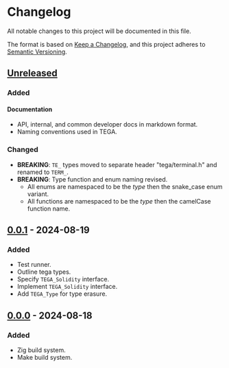 # Changelog

All notable changes to this project will be documented in this file.

The format is based on [Keep a Changelog](https://keepachangelog.com/en/1.0.0/),
and this project adheres to [Semantic Versioning](https://semver.org/spec/v2.0.0.html).

## [Unreleased]

### Added

#### Documentation

- API, internal, and common developer docs in markdown format.
- Naming conventions used in TEGA.

### Changed

- **BREAKING**: `TE_` types moved to separate header "tega/terminal.h" and
  renamed to `TERM_`.
- **BREAKING**: Type function and enum naming revised.
  - All enums are namespaced to be the _type_ then the snake_case enum variant.
  - All functions are namespaced to be the _type_ then the camelCase function
    name.

## [0.0.1] - 2024-08-19

### Added

- Test runner.
- Outline tega types.
- Specify `TEGA_Solidity` interface.
- Implement `TEGA_Solidity` interface.
- Add `TEGA_Type` for type erasure.

## [0.0.0] - 2024-08-18

### Added

- Zig build system.
- Make build system.

[Unreleased]: https://github.com/sonro/tega/compare/v0.0.1...HEAD
[0.0.1]: https://github.com/sonro/tega/releases/tag/v0.0.1
[0.0.0]: https://github.com/sonro/tega/releases/tag/v0.0.0
